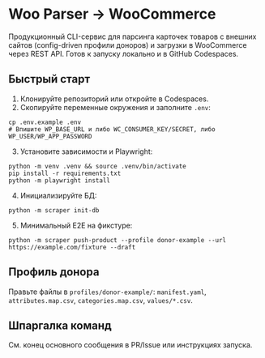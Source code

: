 # Woo Parser → WooCommerce

Продукционный CLI-сервис для парсинга карточек товаров с внешних сайтов (config-driven профили доноров) и загрузки в WooCommerce через REST API. Готов к запуску локально и в GitHub Codespaces.

## Быстрый старт

1) Клонируйте репозиторий или откройте в Codespaces.
2) Скопируйте переменные окружения и заполните `.env`:
```
cp .env.example .env
# Впишите WP_BASE_URL и либо WC_CONSUMER_KEY/SECRET, либо WP_USER/WP_APP_PASSWORD
```
3) Установите зависимости и Playwright:
```
python -m venv .venv && source .venv/bin/activate
pip install -r requirements.txt
python -m playwright install
```
4) Инициализируйте БД:
```
python -m scraper init-db
```
5) Минимальный E2E на фикстуре:
```
python -m scraper push-product --profile donor-example --url https://example.com/fixture --draft
```

## Профиль донора
Правьте файлы в `profiles/donor-example/`: `manifest.yaml`, `attributes.map.csv`, `categories.map.csv`, `values/*.csv`.

## Шпаргалка команд
См. конец основного сообщения в PR/Issue или инструкциях запуска.
